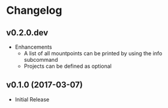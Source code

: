 # Changelog

## v0.2.0.dev

- Enhancements
  - A list of all mountpoints can be printed by using the info subcommand
  - Projects can be defined as optional

## v0.1.0 (2017-03-07)

- Initial Release

